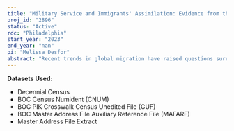 ```yaml
---
title: "Military Service and Immigrants' Assimilation: Evidence from the Vietnam Draft Lotteries"
proj_id: "2896"
status: "Active"
rdc: "Philadelphia"
start_year: "2023"
end_year: "nan"
pi: "Melissa Desfor"
abstract: "Recent trends in global migration have raised questions surrounding immigrants' national identification and assimilation into the American mainstream. What explains variation in immigrants' integration choices? Although seminal theories in political science argue that military service is a critical driver of assimilation, some scholars have challenged the empirical basis and theoretical logic underpinning this relationship. A major obstacle bedeviling the study of military service and integration is self-selection: immigrants who are better assimilated may be more likely to join the military in the first place. We address the selection problem by examining the effects of military conscription during the Vietnam War using an instrumental variables approach. Conscription during the crucial years 1970-1972 was decided on the basis of national draft lotteries, which assigned draft numbers based on an individual's date of birth. We use the draft lottery to instrument for military service and estimate the causal effect of service on a range of integration outcomes using granular data from the decennial censuses. Our study thus contributes novel evidence to key debates on the implications of military service for assimilation and national identification, while also highlighting a potential role for public policy to encourage immigrant incorporation via national service."
---
```


**Datasets Used:**

  - Decennial Census 
  - BOC Census Numident (CNUM) 
  - BOC PIK Crosswalk Census Unedited File (CUF) 
  - BOC Master Address File Auxiliary Reference File (MAFARF) 
  - Master Address File Extract 

